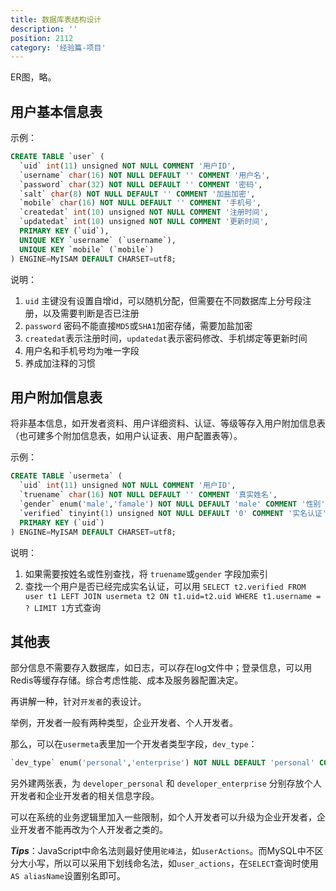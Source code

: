 ```yaml
---
title: 数据库表结构设计
description: ''
position: 2112
category: '经验篇-项目'
---
```


ER图，略。

## 用户基本信息表

示例：

```sql
CREATE TABLE `user` (
  `uid` int(11) unsigned NOT NULL COMMENT '用户ID',
  `username` char(16) NOT NULL DEFAULT '' COMMENT '用户名',
  `password` char(32) NOT NULL DEFAULT '' COMMENT '密码',
  `salt` char(8) NOT NULL DEFAULT '' COMMENT '加盐加密',
  `mobile` char(16) NOT NULL DEFAULT '' COMMENT '手机号',
  `createdat` int(10) unsigned NOT NULL COMMENT '注册时间',
  `updatedat` int(10) unsigned NOT NULL COMMENT '更新时间',
  PRIMARY KEY (`uid`),
  UNIQUE KEY `username` (`username`),
  UNIQUE KEY `mobile` (`mobile`)
) ENGINE=MyISAM DEFAULT CHARSET=utf8;
```

说明：

1. `uid` 主键没有设置自增id，可以随机分配，但需要在不同数据库上分号段注册，以及需要判断是否已注册
2. `password` 密码不能直接`MD5`或`SHA1`加密存储，需要加盐加密
3. `createdat`表示注册时间，`updatedat`表示密码修改、手机绑定等更新时间
4. 用户名和手机号均为唯一字段
5. 养成加注释的习惯

## 用户附加信息表

将非基本信息，如开发者资料、用户详细资料、认证、等级等存入用户附加信息表（也可建多个附加信息表，如用户认证表、用户配置表等）。

示例：

```sql
CREATE TABLE `usermeta` (
  `uid` int(11) unsigned NOT NULL COMMENT '用户ID',
  `truename` char(16) NOT NULL DEFAULT '' COMMENT '真实姓名',
  `gender` enum('male','famale') NOT NULL DEFAULT 'male' COMMENT '性别',
  `verified` tinyint(1) unsigned NOT NULL DEFAULT '0' COMMENT '实名认证',
  PRIMARY KEY (`uid`)
) ENGINE=MyISAM DEFAULT CHARSET=utf8;
```

说明：

1. 如果需要按姓名或性别查找，将 `truename`或`gender` 字段加索引
2. 查找一个用户是否已经完成实名认证，可以用 `SELECT t2.verified FROM user t1 LEFT JOIN usermeta t2 ON t1.uid=t2.uid WHERE t1.username = ? LIMIT 1`方式查询

## 其他表

部分信息不需要存入数据库，如日志，可以存在log文件中；登录信息，可以用Redis等缓存存储。综合考虑性能、成本及服务器配置决定。


再讲解一种，针对`开发者`的表设计。

举例，开发者一般有两种类型，企业开发者、个人开发者。

那么，可以在`usermeta`表里加一个开发者类型字段，`dev_type`：

```sql
`dev_type` enum('personal','enterprise') NOT NULL DEFAULT 'personal' COMMENT '开发者类型'
```

另外建两张表，为 `developer_personal` 和 `developer_enterprise` 分别存放个人开发者和企业开发者的相关信息字段。

可以在系统的业务逻辑里加入一些限制，如个人开发者可以升级为企业开发者，企业开发者不能再改为个人开发者之类的。

***Tips***：JavaScript中命名法则最好使用`驼峰法`，如`userActions`。而MySQL中不区分大小写，所以可以采用下划线命名法，如`user_actions`，在`SELECT`查询时使用`AS aliasName`设置别名即可。
